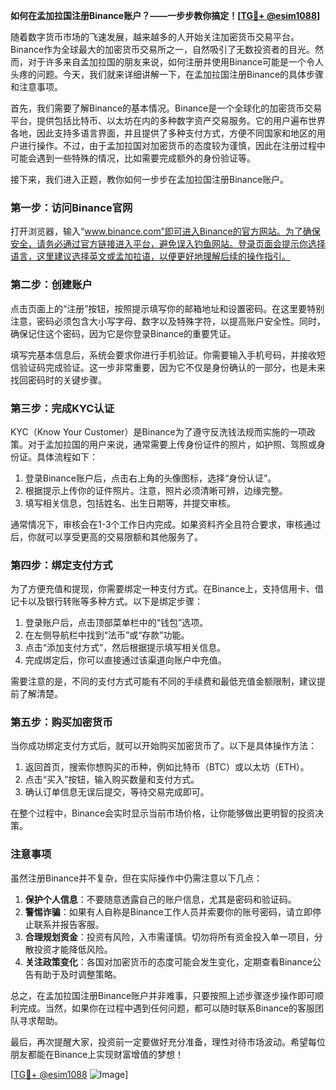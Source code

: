 **如何在孟加拉国注册Binance账户？——一步步教你搞定！[[TG💪+ @esim1088](https://t.me/s/esim1088)]**

随着数字货币市场的飞速发展，越来越多的人开始关注加密货币交易平台。Binance作为全球最大的加密货币交易所之一，自然吸引了无数投资者的目光。然而，对于许多来自孟加拉国的朋友来说，如何注册并使用Binance可能是一个令人头疼的问题。今天，我们就来详细讲解一下，在孟加拉国注册Binance的具体步骤和注意事项。

首先，我们需要了解Binance的基本情况。Binance是一个全球化的加密货币交易平台，提供包括比特币、以太坊在内的多种数字资产交易服务。它的用户遍布世界各地，因此支持多语言界面，并且提供了多种支付方式，方便不同国家和地区的用户进行操作。不过，由于孟加拉国对加密货币的态度较为谨慎，因此在注册过程中可能会遇到一些特殊的情况，比如需要完成额外的身份验证等。

接下来，我们进入正题，教你如何一步步在孟加拉国注册Binance账户。

### **第一步：访问Binance官网**
打开浏览器，输入“www.binance.com”即可进入Binance的官方网站。为了确保安全，请务必通过官方链接进入平台，避免误入钓鱼网站。登录页面会提示你选择语言，这里建议选择英文或孟加拉语，以便更好地理解后续的操作指引。

### **第二步：创建账户**
点击页面上的“注册”按钮，按照提示填写你的邮箱地址和设置密码。在这里要特别注意，密码必须包含大小写字母、数字以及特殊字符，以提高账户安全性。同时，确保记住这个密码，因为它是你登录Binance的重要凭证。

填写完基本信息后，系统会要求你进行手机验证。你需要输入手机号码，并接收短信验证码完成验证。这一步非常重要，因为它不仅是身份确认的一部分，也是未来找回密码时的关键步骤。

### **第三步：完成KYC认证**
KYC（Know Your Customer）是Binance为了遵守反洗钱法规而实施的一项政策。对于孟加拉国的用户来说，通常需要上传身份证件的照片，如护照、驾照或身份证。具体流程如下：

1. 登录Binance账户后，点击右上角的头像图标，选择“身份认证”。
2. 根据提示上传你的证件照片。注意，照片必须清晰可辨，边缘完整。
3. 填写相关信息，包括姓名、出生日期等，并提交审核。

通常情况下，审核会在1-3个工作日内完成。如果资料齐全且符合要求，审核通过后，你就可以享受更高的交易限额和其他服务了。

### **第四步：绑定支付方式**
为了方便充值和提现，你需要绑定一种支付方式。在Binance上，支持信用卡、借记卡以及银行转账等多种方式。以下是绑定步骤：

1. 登录账户后，点击顶部菜单栏中的“钱包”选项。
2. 在左侧导航栏中找到“法币”或“存款”功能。
3. 点击“添加支付方式”，然后根据提示填写相关信息。
4. 完成绑定后，你可以直接通过该渠道向账户中充值。

需要注意的是，不同的支付方式可能有不同的手续费和最低充值金额限制，建议提前了解清楚。

### **第五步：购买加密货币**
当你成功绑定支付方式后，就可以开始购买加密货币了。以下是具体操作方法：

1. 返回首页，搜索你想购买的币种，例如比特币（BTC）或以太坊（ETH）。
2. 点击“买入”按钮，输入购买数量和支付方式。
3. 确认订单信息无误后提交，等待交易完成即可。

在整个过程中，Binance会实时显示当前市场价格，让你能够做出更明智的投资决策。

### **注意事项**
虽然注册Binance并不复杂，但在实际操作中仍需注意以下几点：

1. **保护个人信息**：不要随意透露自己的账户信息，尤其是密码和验证码。
2. **警惕诈骗**：如果有人自称是Binance工作人员并索要你的账号密码，请立即停止联系并报告客服。
3. **合理规划资金**：投资有风险，入市需谨慎。切勿将所有资金投入单一项目，分散投资才能降低风险。
4. **关注政策变化**：各国对加密货币的态度可能会发生变化，定期查看Binance公告有助于及时调整策略。

总之，在孟加拉国注册Binance账户并非难事，只要按照上述步骤逐步操作即可顺利完成。当然，如果你在过程中遇到任何问题，都可以随时联系Binance的客服团队寻求帮助。

最后，再次提醒大家，投资前一定要做好充分准备，理性对待市场波动。希望每位朋友都能在Binance上实现财富增值的梦想！

[[TG💪+ @esim1088](https://t.me/s/esim1088) ![Image](https://i.postimg.cc/4NQfJmqS/Snipaste-2025-05-13-00-14-12.png)]